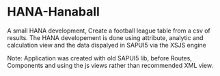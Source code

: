 # HANA-Hanaball
A small HANA development, Create a football league table from a csv of results.   The HANA developement is done using attribute, analytic and calculation view and the data dispalyed in SAPUI5 via the XSJS engine

Note:  Application was created with old SAPUI5 lib, before Routes, Components and using the js views rather than recommended XML view.
